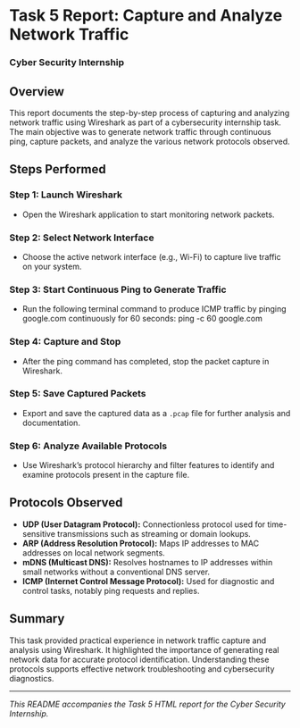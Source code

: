 # Task 5 Report: Capture and Analyze Network Traffic

### Cyber Security Internship

## Overview

This report documents the step-by-step process of capturing and analyzing network traffic using Wireshark as part of a cybersecurity internship task. The main objective was to generate network traffic through continuous ping, capture packets, and analyze the various network protocols observed.

## Steps Performed

### Step 1: Launch Wireshark
- Open the Wireshark application to start monitoring network packets.

### Step 2: Select Network Interface
- Choose the active network interface (e.g., Wi-Fi) to capture live traffic on your system.

### Step 3: Start Continuous Ping to Generate Traffic
- Run the following terminal command to produce ICMP traffic by pinging google.com continuously for 60 seconds:
  ping -c 60 google.com

### Step 4: Capture and Stop
- After the ping command has completed, stop the packet capture in Wireshark.

### Step 5: Save Captured Packets
- Export and save the captured data as a `.pcap` file for further analysis and documentation.

### Step 6: Analyze Available Protocols
- Use Wireshark’s protocol hierarchy and filter features to identify and examine protocols present in the capture file.

## Protocols Observed

- **UDP (User Datagram Protocol):** Connectionless protocol used for time-sensitive transmissions such as streaming or domain lookups.
- **ARP (Address Resolution Protocol):** Maps IP addresses to MAC addresses on local network segments.
- **mDNS (Multicast DNS):** Resolves hostnames to IP addresses within small networks without a conventional DNS server.
- **ICMP (Internet Control Message Protocol):** Used for diagnostic and control tasks, notably ping requests and replies.

## Summary

This task provided practical experience in network traffic capture and analysis using Wireshark. It highlighted the importance of generating real network data for accurate protocol identification. Understanding these protocols supports effective network troubleshooting and cybersecurity diagnostics.

---

*This README accompanies the Task 5 HTML report for the Cyber Security Internship.*
